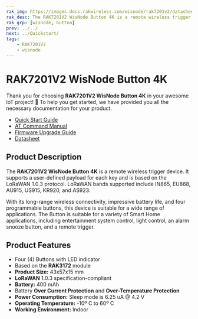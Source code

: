 ```yaml
---
rak_img: https://images.docs.rakwireless.com/wisnode/rak7201v2/datasheet/rak7201v2.png
rak_desc: The RAK7201V2 WisNode Button 4K is a remote wireless trigger device. It supports user-defined functions for each key and is based on the LoRaWAN 1.0.2 protocol.
rak_grp: [wisnode, button]
prev: ../../
next: ../Quickstart/
tags:
    - RAK7201V2
    - wisnode
---
```


# RAK7201V2 WisNode Button 4K

Thank you for choosing **RAK7201V2 WisNode Button 4K** in your awesome IoT project! 🎉 To help you get started, we have provided you all the necessary documentation for your product.

- [Quick Start Guide](../Quickstart)
- [AT Command Manual](../AT-Command-Manual)
- [Firmware Upgrade Guide](../Firmware-Upgrade-Guide/)
- [Datasheet](../Datasheet/)

## Product Description

The **RAK7201V2 WisNode Button 4K** is a remote wireless trigger device. It supports a user-defined payload for each key and is based on the LoRaWAN 1.0.3 protocol. LoRaWAN bands supported include IN865, EU868, AU915, US915, KR920, and AS923.

With its long-range wireless connectivity, impressive battery life, and four programmable buttons, this device is suitable for a wide range of applications. The Button is suitable for a variety of Smart Home applications, including entertainment system control, light control, an alarm snooze button, and a remote trigger.

## Product Features

- Four (4) Buttons with LED indicator
- Based on the **RAK3172** module
- **Product Size:** 43x57x15&nbsp;mm
- **LoRaWAN** 1.0.3 specification-compliant
- **Battery:** 400&nbsp;mAh
- Battery **Over Current Protection** and **Over-Temperature Protection**
- **Power Consumption:** Sleep mode is 6.25&nbsp;uA @ 4.2&nbsp;V
- **Operating Temperature:** -10º&nbsp;C to 60º&nbsp;C
- **Working Environment:** Indoor


